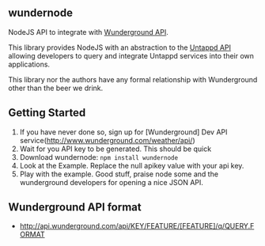 wundernode
-------
NodeJS API to integrate with [Wunderground API](http://www.wunderground.com/weather/api/).

This library provides NodeJS with an abstraction to the [Untappd API](http://untappd.com/api/docs/v3) allowing developers to query and integrate Untappd services into their own applications.

This library nor the authors have any formal relationship with Wunderground other than the beer we drink.

## Getting Started

 1. If you have never done so, sign up for [Wunderground] Dev API service(http://www.wunderground.com/weather/api/) 
 2. Wait for you API key to be generated. This should be quick
 3. Download wundernode: `npm install wundernode`
 4. Look at the Example. Replace the null apikey value with your api key.
 5. Play with the example. Good stuff, praise node some and the wunderground developers for opening a nice JSON API.

## Wunderground API format
- http://api.wunderground.com/api/KEY/FEATURE/[FEATURE]/q/QUERY.FORMAT
	
	